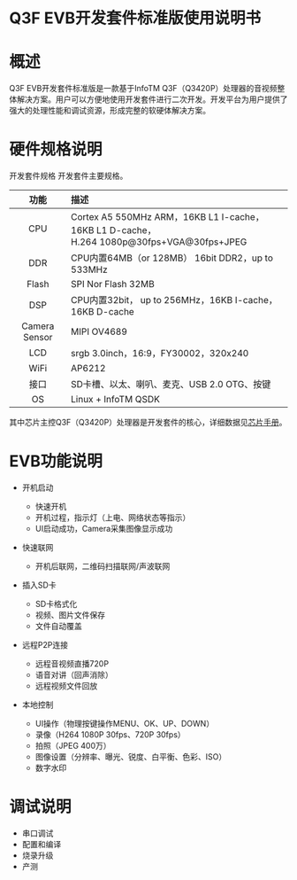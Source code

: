 # Q3F EVB开发套件标准版使用说明书

# 概述
Q3F EVB开发套件标准版是一款基于InfoTM Q3F（Q3420P）处理器的音视频整体解决方案。用户可以方便地使用开发套件进行二次开发。开发平台为用户提供了强大的处理性能和调试资源，形成完整的软硬体解决方案。

# 硬件规格说明
开发套件规格
开发套件主要规格。

|功能	|描述|
|:-------------: |:---------------------------------------------------------|
|CPU	|Cortex A5 550MHz ARM，16KB L1 I-cache，16KB L1 D-cache，<br>H.264 1080p@30fps+VGA@30fps+JPEG|
|DDR	|CPU内置64MB（or 128MB） 16bit DDR2，up to 533MHz|
|Flash	|SPI Nor Flash 32MB|
|DSP	|CPU内置32bit， up to 256MHz，16KB I-cache，16KB D-cache|
|Camera Sensor	|MIPI OV4689|
|LCD	|srgb 3.0inch，16:9，FY30002，320x240|
|WiFi	|AP6212|
|接口	|SD卡槽、以太、喇叭、麦克、USB 2.0 OTG、按键|
|OS	|Linux + InfoTM QSDK|
	
其中芯片主控Q3F（Q3420P）处理器是开发套件的核心，详细数据见[芯片手册](https://github.com/InfoTM-SDK/Q3FSDK/wiki/Q3420P%E8%8A%AF%E7%89%87%E6%89%8B%E5%86%8C%EF%BC%88%E7%AE%80%E7%89%88%EF%BC%89)。

# EVB功能说明
- 开机启动
    + 快速开机
    + 开机过程，指示灯（上电、网络状态等指示）
    + UI启动成功，Camera采集图像显示成功

- 快速联网
    + 开机后联网，二维码扫描联网/声波联网

- 插入SD卡
    + SD卡格式化
    + 视频、图片文件保存
    + 文件自动覆盖

- 远程P2P连接
    + 远程音视频直播720P
    + 语音对讲（回声消除）
    + 远程视频文件回放

- 本地控制
    + UI操作（物理按键操作MENU、OK、UP、DOWN）
    + 录像（H264 1080P 30fps、720P 30fps）
    + 拍照（JPEG 400万）
    + 图像设置（分辨率、曝光、锐度、白平衡、色彩、ISO）
    + 数字水印

# 调试说明
* 串口调试
* 配置和编译
* 烧录升级
* 产测